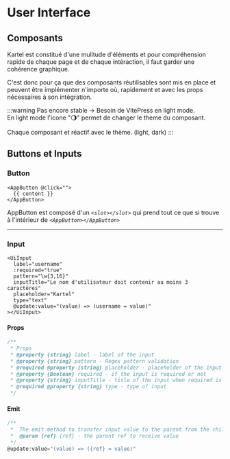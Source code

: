 # User Interface

## Composants

Kartel est constitué d'une mulitude d'éléments et pour compréhension rapide de chaque page et de chaque intéraction,
il faut garder une cohérence graphique.

C'est donc pour ça que des composants réutilisables sont mis en place et peuvent être implémenter n'importe où, rapidement et
avec les props nécessaires à son intégration.

:::warning
Pas encore stable -> Besoin de VitePress en light mode.
<br/>
En light mode l'icone "🌖" permet de changer le theme du composant.
<br/>
<br/>
Chaque composant et réactif avec le thème. (light, dark)
:::

## Buttons et Inputs

### Button

```vue
<AppButton @click="">
  {{ content }}
</AppButton>
```

AppButton est composé d'un _`<slot></slot>`_ qui prend tout ce que si trouve à l'intérieur de _`<AppButton></AppButton>`_

---

### Input

```vue
<UiInput
  label="username"
  :required="true"
  pattern="\w{3,16}"
  inputTitle="Le nom d'utilisateur doit contenir au moins 3 caractères"
  placeholder="Kartel"
  type="text"
  @update:value="(value) => (username = value)"
></UiInput>
```

#### Props

```js
/**
 * Props
 * @property {string} label - label of the input
 * @property {string} pattern - Regex pattern validation
 * @required @property {string} placeholder - placeholder of the input
 * @property {Boolean} required - if the input is required or not
 * @property {string} inputTitle - title of the input when required is triggered
 * @required @property {string} type - type of input
 */
```

#### Emit

```js
/**
 *  The emit method to transfer input value to the parent from the children
 *  @param {ref} {ref} - the parent ref to receive value
 */
@update:value="(value) => ({ref} = value)"
```
